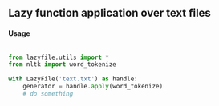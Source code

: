 ## Lazy function application over text files

#### Usage
```python

from lazyfile.utils import *
from nltk import word_tokenize

with LazyFile('text.txt') as handle:
    generator = handle.apply(word_tokenize)
    # do something

```
